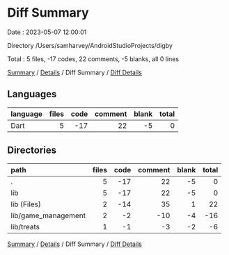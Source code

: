 # Diff Summary

Date : 2023-05-07 12:00:01

Directory /Users/samharvey/AndroidStudioProjects/digby

Total : 5 files,  -17 codes, 22 comments, -5 blanks, all 0 lines

[Summary](results.md) / [Details](details.md) / Diff Summary / [Diff Details](diff-details.md)

## Languages
| language | files | code | comment | blank | total |
| :--- | ---: | ---: | ---: | ---: | ---: |
| Dart | 5 | -17 | 22 | -5 | 0 |

## Directories
| path | files | code | comment | blank | total |
| :--- | ---: | ---: | ---: | ---: | ---: |
| . | 5 | -17 | 22 | -5 | 0 |
| lib | 5 | -17 | 22 | -5 | 0 |
| lib (Files) | 2 | -14 | 35 | 1 | 22 |
| lib/game_management | 2 | -2 | -10 | -4 | -16 |
| lib/treats | 1 | -1 | -3 | -2 | -6 |

[Summary](results.md) / [Details](details.md) / Diff Summary / [Diff Details](diff-details.md)